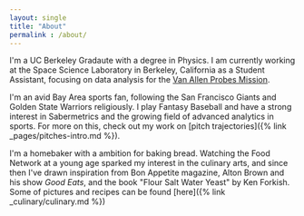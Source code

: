 ```yaml
---
layout: single
title: "About"
permalink : /about/
---
```


I'm a UC Berkeley Gradaute with a degree in Physics. I am currently working at the Space Science Laboratory in Berkeley, California as a Student Assistant, focusing on data analysis for the [Van Allen Probes Mission](http://vanallenprobes.jhuapl.edu/).

I'm an avid Bay Area sports fan, following the San Francisco Giants and Golden State Warriors religiously. I play Fantasy Baseball and have a strong interest in Sabermetrics and the growing field of advanced analytics in sports. For more on this, check out my work on [pitch trajectories]({% link _pages/pitches-intro.md %}).

I'm a homebaker with a ambition for baking bread. Watching the Food Network at a young age sparked my interest in the culinary arts, and since then I've drawn inspiration from Bon Appetite magazine, Alton Brown and his show *Good Eats*, and the book "Flour Salt Water Yeast" by Ken Forkish. Some of pictures and recipes can be found [here]({% link _culinary/culinary.md %})

